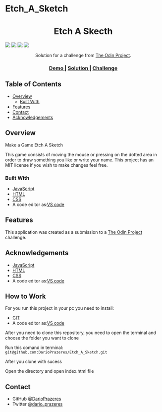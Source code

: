 # Etch_A_Sketch


<!-- Please update value in the {}  -->

<h1 align="center">Etch A Skecth</h1>


<img src='https://img.shields.io/github/issues/DarioPrazeres/Etch_A_Sketch'> <img src='https://img.shields.io/github/forks/DarioPrazeres/Etch_A_Sketch'> <img src='https://img.shields.io/github/stars/DarioPrazeres/Etch_A_Sketch'> <img src='https://img.shields.io/github/license/DarioPrazeres/Etch_A_Sketch'> 


<div align="center">
   Solution for a challenge from  <a href="theodinproject.com" target="_blank">The Odin Project</a>.
</div>

<div align="center">
  <h3>
    <a href="https://darioprazeres.github.io/Etch_A_Sketch/">
      Demo
    </a>
    <span> | </span>
    <a href="//github.com/DarioPrazeres/Etch_A_Sketch">
      Solution
    </a>
    <span> | </span>
    <a href="https://theodinproject.com">
      Challenge
    </a>
  </h3>
</div>

<!-- TABLE OF CONTENTS -->

## Table of Contents

- [Overview](#overview)
  - [Built With](#built-with)
- [Features](#features)
- [Contact](#contact)
- [Acknowledgements](#acknowledgements)

<!-- OVERVIEW -->

## Overview

<p>Make a Game Etch A Sketch</p>
<p>This game consists of moving the mouse or pressing on the dotted area in order to draw something you like or write your name.  This project has an MIT license if you wish to make changes feel free.</p>


### Built With

<!-- This section should list any major frameworks that you built your project using. Here are a few examples.-->

- [JavaScript](https://nodejs.org/) 
- [HTML](https://html.com/) 
- [CSS](https://html.com/css/)
- A code editor as:[VS code](https://code.visualstudio.com/)

## Features

<!-- List the features of your application or follow the template. Don't share the figma file here :) -->

This application was created as a submission to a [The Odin Project](https://theodinproject.com) challenge. 


## Acknowledgements

<!-- This section should list any articles or add-ons/plugins that helps you to complete the project. This is optional but it will help you in the future. For exmpale -->

- [JavaScript](https://nodejs.org/) 
- [HTML](https://html.com/) 
- [CSS](https://html.com/css/)
- A code editor as:[VS code](https://code.visualstudio.com/)

## How to Work

<p>For you run this project in your pc you need to install:</p>

- [GIT](https://git-scm.com/)
- A code editor as:[VS code](https://code.visualstudio.com/)

<p>After you need to clone this repository, you need to open the terminal and choose the folder you want to clone</p>
<p>Run this comand in terminal: <code>git@github.com:DarioPrazeres/Etch_A_Sketch.git</code></p>
<p>After you clone with sucess</p>
<p>Open the directory and open index.html file</p>

## Contact

- GitHub [@DarioPrazeres](https://{github.com/DarioPrazeres})
- Twitter [@dario_prazeres](https://twitter.com/dario_prazeres)
